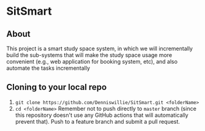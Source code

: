 # SitSmart

## About
This project is a smart study space system, in which we will incrementally build the sub-systems that will make the study space usage more convenient (e.g., web application for booking system, etc), and also automate the tasks incrementally

## Cloning to your local repo
1. `git clone https://github.com/Denniswillie/SitSmart.git <folderName>`
2. `cd <folderName>`
Remember not to push directly to `master` branch (since this repository doesn't use any GitHub actions that will automatically prevent that). Push to a feature branch and submit a pull request.
